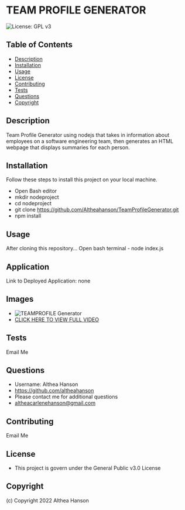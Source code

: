 # TEAM PROFILE GENERATOR

![License: GPL v3](https://img.shields.io/badge/License-GPLv3-blue.svg)


## Table of Contents
- [Description](#description)
- [Installation](#installation)
- [Usage](#usage)
- [License](#license)
- [Contributing](#contributing)
- [Tests](#tests)
- [Questions](#questions)
- [Copyright](#copyright)

## Description
Team Profile Generator using nodejs that takes in information about employees on a software engineering team, then generates an HTML webpage that displays summaries for each person.

## Installation

Follow these steps to install this project on your local machine.

- Open Bash editor
- mkdir nodeproject
- cd nodeproject
- git clone https://github.com/Altheahanson/TeamProfileGenerator.git
- npm install

## Usage
After cloning this repository...
Open bash terminal - node index.js

## Application

Link to Deployed Application: none

## Images
- ![TEAMPROFILE Generator](./assets/images/)
- [CLICK HERE TO VIEW FULL VIDEO](./assets/images/)

## Tests
Email Me

## Questions
- Username: Althea Hanson 
- https://github.com/altheahanson
- Please contact me for additional questions 
- altheacarlenehanson@gmail.com

## Contributing
Email Me

## License
- This project is govern under the General Public v3.0 License

## Copyright
   (c) Copyright 2022 Althea Hanson 